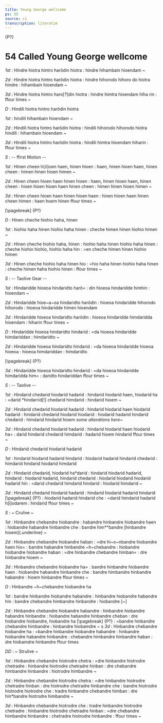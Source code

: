 ```yaml
---
title: Young George wellcome
ps: 55
source: c1
transcription: literatim
---
```


{P?}

# 54 Called Young George wellcome

_1st_
: Hindre hiotra hintro harõdin hiotra
: hindre hihambain hioendam \~

_2d_
: Hindre hiotra hintro harõdin hiotra
: hindre hihorodo hihoro do hiotra hindre
: hihambain hioendam \~

_3d_
: Hindre hiotra hintro haro\[?\]din hiotra
: hindre himtra hioendam hiha rin
: ffour times \~

_D_
: Hindili hiotra hintro harõdin hiotra

_1st_
: hindili hihambain hioendam \~

_2d_
: Hindili hiotra hintro harõdin hiotra
: hindili hihorodo hihorodo hiotra hindili
: hihambain hioendam \~

_3d_
: Hindili hiotra hintro harõdin hiotra
: hindili himtra hioendam hiharin
: ffour times \~

_S_
: \-- ffirst Motion \--

_1st_
: Hinen cheen h(/i)oen haen, hinen hioen
: haen, hinen hioen haen, hinen cheen
: himen hinen hioen himen \~

_2d_
: Hinen cheen hioen haen hinen hioen
: haen, hinen hioen haen, hinen cheen
: hioen hioen hioen haen hinen cheen
: himen hinen hioen himen \~

_3d_
: Hinen cheen hioen haen hinen hioen haen
: hinen hioen haen hinen cheen himen
: haen hoem hinen ffour times \~

[\pagebreak]
{P?}

_D_
: Hinen cheche hiohio haha, hinen

_1st_
: hiohio haha hinen hiohio haha hinen
: cheche himen hinen hiohio himen \~

_2d_
: Hinen cheche hiohio haha, hinen
: hiohio haha hinen hiohio haha hinen
: cheche hiohio hiohio, hiohio haha hin
: =en cheche himen hinen hiohio himen

_3d_
: Hinen cheche hiohio haha hinen hio
: =hio haha hinen hiohio haha hinen
: cheche himen haha hiohio hinen
: ffour times \~

_S_
: \-- Taolive Gear \--

_1st_
: Hindaridde hioeoa hindaridto harõ=
: din hioeoa hindaridde himhin
: hioendam \~

_2d_
: Hindaridde hioe~a~oa hindaridto harõdin
: hioeoa hindaridde hihorodo hihorodo
: hioeoa hindaridde himen hioendam

_3d_
: Hindaridde hioeoa hindaridto harõdin
: hioeoa hindaridde himdaridda hioendam
: hiharin ffour times \~

_D_
: Hindaridde hioeoa hindaridto hindarid
: =da hioeoa hindaridde himdariddan
: himdaridto \~

_2d_
: Hindaridde hioeoa hindaridto hindarid
: =da hioeoa hindaridde hioeoa hioeoa
: hioeoa himdariddan
: himdaridto

[\pagebreak]
{P?}

_3d_
: Hindaridde hioeoa hindaridto hindarid
: =da hioeoa hindaridde himdaridda him=
: daridto hindariddan ffour times \~

_S_
: \-- Taolive \--

_1st_
: Hindarid chedarid hiodarid hadarid
: hindarid hiodarid haen, hiodarid ha
: =darid \*hindarrid\[!\] chedarid himdarid
: hindarid hioem \~

_2d_
: Hindarid chedarid hiodarid hadarid
: hindarid hiodarid haen hiodarid hadarid
: hindarid chedarid hiodarid hiodarid
: hiodarid hadarid hindarid chedarid
: himdarid hindarid hioem *some alterations here*\~

_3d_
: Hindarid chedarid hiodarid hadarid
: hindarid hiodarid haen hiodarid ha=
: darid hindarid chedarid himdarid
: hadarid hioem hindarid ffour times \~

_D_
: Hindarid chedarid hiodarid hadarid

_1st_
: hindarid hiodarid hadarid hindarid
: hiodarid hadarid hindarid chedarid
: himdarid hindarid hiodarid himdarid

_2d_
: Hindarid chedarid, hiodarid ha\*darid
: hindarid hiodarid hadarid, hindarid
: hiodarid hadarid, hindarid chedarid
: hiodarid hiodarid hiodarid hadarid hin
: =darid chedarid himdarid hindarid
: hiodarid himdarid \~

_3d_
: Hindarid chedarid hiodarid hadarid
: hindarid hiodarid hadarid hindarid
[\pagebreak]
{P?}
: hiodarid hadarid hindarid che
: =darid himdarid hadarid h\[i\]odarem
: hindarid ffour times \~

_S_
: \~ Crulive \~

_1st_
: Hinbandre chebandre hiobandre
: habandre hinbandre hiobandre haen
: hiobandre habandre hinbandre che
: bandre him\*\*bandre [hinbandre hioem]{.underline} \~

_2d_
: Hinbandre chebandre hiobandre haban
: =dre hi~o~nbandre hiobandre haen hio=
: bandre habandre hinbandre ~h~chebandre
: hiobandre hiobandre hiobandre haban
: =dre hinbandre chebandre himban=
: dre hinbandre hioem \~

_3d_
: Hinbandre chebandre hiobandre ha=
: bandre hinbandre hiobandre haen
: hiobandre habandre hinbandre che
: bandre himbandre hinbandre habandre
: hioem hinbandre ffour times \~

_D_
: Hinbandre ~h~chebandre hiobandre ha

_1st_
: bandre hinbandre hiobandre habandre
: hinbandre hiobandre habandre hin
: bandre chebandre himbandre hinbandre
: hiobandre \[\~\]

_2d_
: Hinbandre chebandre hiobandre habandre
: hinbandre hiobandre habandre hinbandre
: hiobandre habandre hinbandre cheban
: dre hiobandre hiobandre, hiobandre ha
[\pagebreak]
{P?}
: =bandre hinbandre chebandre himbandre
: hinbandre hiobamdre \~
s
_3d_
: Hinbandre chebandre hiobandre ha
: =bandre hinbandre hiobandre habandre
: hinbandre hiobandre habandre hinbandre
: chebandre himbandre hinbandre haban
: dre hiobamdre hinbandre ffour times

_DD_
: \~ Strulive \~

_1st_
: Hinbandre chebandre hiotrodre chetra
: =dre hinbandre hiotrodre chetradre
: hinbandre hiotrodre chetradre hinban
: dre chebandre himbandre hinbandre
: hiotrodre himbandre \~

_2d_
: Hinbandre chebandre hiotrodre chetra
: =dre hinbandre hiotrodre chetradre hinban
: dre hiotrodre chetradre hinbandre che
: bandre hiotrodre hiotrodre hiotrodre che
: tradre hinbandre chebandre himban
: dre hin\*bandre hiotrodre himbandre \~

_3d_
: Hinbandre chebandre hiotrodre che
: tradre hinbandre hiotrodre chetradre
: hinbandre hiotrodre chetradre hinban
: =dre chebandre himbandre hinbandre
: chetradre hiotrodre hinbandre
: ffour times \~
